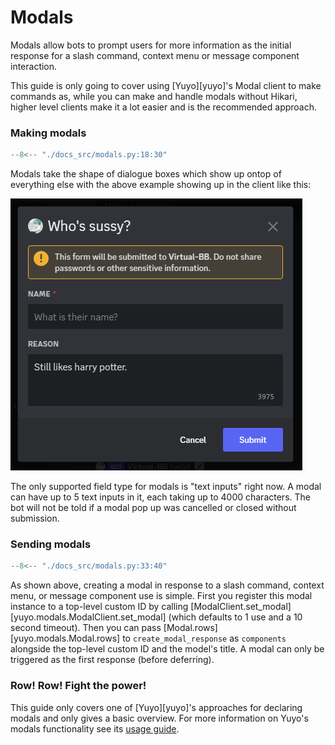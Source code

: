 # Modals

Modals allow bots to prompt users for more information as the initial response
for a slash command, context menu or message component interaction.

This guide is only going to cover using [Yuyo][yuyo]'s Modal client to make
commands as, while you can make and handle modals without Hikari, higher level
clients make it a lot easier and is the recommended approach.

### Making modals

```py
--8<-- "./docs_src/modals.py:18:30"
```

Modals take the shape of dialogue boxes which show up ontop of everything else
with the above example showing up in the client like this:

![modal example](./images/modal_example.png)

The only supported field type for modals is "text inputs" right now. A modal
can have up to 5 text inputs in it, each taking up to 4000 characters.
The bot will not be told if a modal pop up was cancelled or closed without
submission.

### Sending modals

```py
--8<-- "./docs_src/modals.py:33:40"
```

As shown above, creating a modal in response to a slash command, context menu,
or message component use is simple. First you register this modal instance to a
top-level custom ID by calling
[ModalClient.set_modal][yuyo.modals.ModalClient.set_modal] (which defaults to 1
use and a 10 second timeout). Then you can pass
[Modal.rows][yuyo.modals.Modal.rows] to `create_modal_response` as `components`
alongside the top-level custom ID and the model's title. A modal can only be
triggered as the first response (before deferring).

### Row! Row! Fight the power!

This guide only covers one of [Yuyo][yuyo]'s approaches for declaring modals
and only gives a basic overview. For more information on Yuyo's modals
functionality see its [usage guide](https://yuyo.cursed.solutions/usage/modals).
